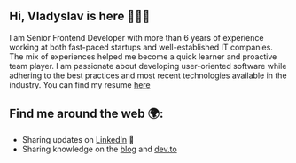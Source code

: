 ## Hi, Vladyslav is here 👨🏻‍💻

I am Senior Frontend Developer with more than 6 years of experience working at both fast-paced startups and well-established IT companies. The mix of experiences helped me become a quick learner and proactive team player. I am passionate about developing user-oriented software while adhering to the best practices and most recent technologies available in the industry.
You can find my resume [here](https://read.cv/vbrdnk)

## Find me around the web 🌍:
 - Sharing updates on [LinkedIn](https://www.linkedin.com/in/vladyslav-burdeniuk/) 💼
 - Sharing knowledge on the [blog](https://vbrdnk.dev) and [dev.to](https://dev.to/vbrdnk)
    
